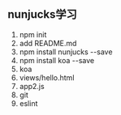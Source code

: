 ## nunjucks学习
1. npm init
2. add README.md
3. npm install nunjucks --save
4. npm install koa --save
5. koa
6. views/hello.html
7. app2.js
9. git
10. eslint